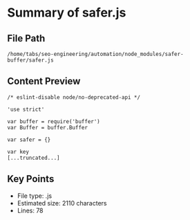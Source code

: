 # Summary of safer.js
  
## File Path
`/home/tabs/seo-engineering/automation/node_modules/safer-buffer/safer.js`

## Content Preview
```
/* eslint-disable node/no-deprecated-api */

'use strict'

var buffer = require('buffer')
var Buffer = buffer.Buffer

var safer = {}

var key
[...truncated...]
```

## Key Points
- File type: .js
- Estimated size: 2110 characters
- Lines: 78
